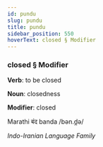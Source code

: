 ```yaml
---
id: pundu
slug: pundu
title: pundu
sidebar_position: 550
hoverText: closed § Modifier
---
```


### closed § Modifier

**Verb**: to be closed

**Noun**: closedness

**Modifier**: closed

Marathi बंद banda /bən.d̪ə/

*Indo-Iranian Language Family*